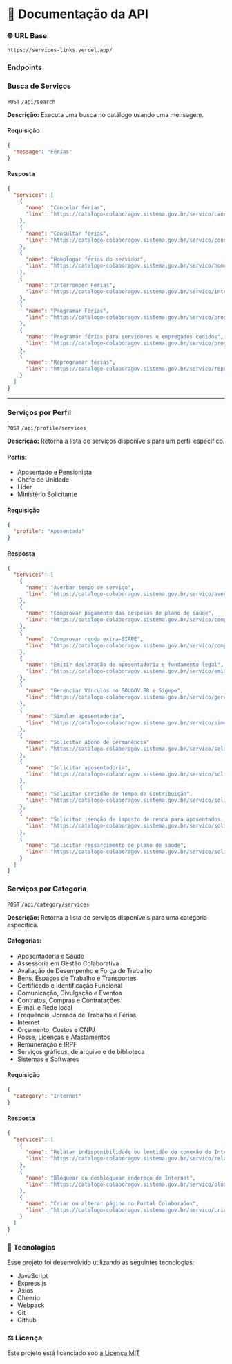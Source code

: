 # 📄 Documentação da API

### 🌐 URL Base  
`https://services-links.vercel.app/`

### Endpoints
### **Busca de Serviços**

`POST` `/api/search`

**Descrição:** Executa uma busca no catálogo usando uma mensagem.

#### **Requisição**

```json
{
  "message": "Férias"
}
```

#### **Resposta**

```json
{
  "services": [
    {
      "name": "Cancelar férias",
      "link": "https://catalogo-colaboragov.sistema.gov.br/servico/cancelar-ferias"
    },
    {
      "name": "Consultar férias",
      "link": "https://catalogo-colaboragov.sistema.gov.br/servico/consultar-ferias"
    },
    {
      "name": "Homologar férias do servidor",
      "link": "https://catalogo-colaboragov.sistema.gov.br/servico/homologar-ferias-do-servidor"
    },
    {
      "name": "Interromper Férias",
      "link": "https://catalogo-colaboragov.sistema.gov.br/servico/interromper-ferias"
    },
    {
      "name": "Programar Férias",
      "link": "https://catalogo-colaboragov.sistema.gov.br/servico/programar-ferias"
    },
    {
      "name": "Programar férias para servidores e empregados cedidos",
      "link": "https://catalogo-colaboragov.sistema.gov.br/servico/programar-ferias-para-servidores-e-empregados-cedidos"
    },
    {
      "name": "Reprogramar férias",
      "link": "https://catalogo-colaboragov.sistema.gov.br/servico/reprogramar-ferias"
    }
  ]
}
```

---

### **Serviços por Perfil**

`POST` `/api/profile/services`

**Descrição:** Retorna a lista de serviços disponíveis para um perfil específico.

#### **Perfis:**

- Aposentado e Pensionista
- Chefe de Unidade
- Líder
- Ministério Solicitante

#### Requisição

```json
{
  "profile": "Aposentado"
}
```

#### **Resposta**

```json
{
  "services": [
    {
      "name": "Averbar tempo de serviço",
      "link": "https://catalogo-colaboragov.sistema.gov.br/servico/averbar-tempo-de-servico"
    },
    {
      "name": "Comprovar pagamento das despesas de plano de saúde",
      "link": "https://catalogo-colaboragov.sistema.gov.br/servico/comprovar-pagamento-das-despesas-de-plano-de-saude"
    },
    {
      "name": "Comprovar renda extra-SIAPE",
      "link": "https://catalogo-colaboragov.sistema.gov.br/servico/comprovar-renda-extra-siape"
    },
    {
      "name": "Emitir declaração de aposentadoria e fundamento legal",
      "link": "https://catalogo-colaboragov.sistema.gov.br/servico/emitir-declaracao-de-aposentadoria-e-fundamento-legal"
    },
    {
      "name": "Gerenciar Vínculos no SOUGOV.BR e Sigepe",
      "link": "https://catalogo-colaboragov.sistema.gov.br/servico/gerenciar-vinculos-no-sougovbr-e-sigepe"
    },
    {
      "name": "Simular aposentadoria",
      "link": "https://catalogo-colaboragov.sistema.gov.br/servico/simular-aposentadoria"
    },
    {
      "name": "Solicitar abono de permanência",
      "link": "https://catalogo-colaboragov.sistema.gov.br/servico/solicitar-abono-de-permanencia"
    },
    {
      "name": "Solicitar aposentadoria",
      "link": "https://catalogo-colaboragov.sistema.gov.br/servico/solicitar-aposentadoria"
    },
    {
      "name": "Solicitar Certidão de Tempo de Contribuição",
      "link": "https://catalogo-colaboragov.sistema.gov.br/servico/solicitar-certidao-de-tempo-de-contribuicao"
    },
    {
      "name": "Solicitar isenção de imposto de renda para aposentados, pensionistas e anistiados pela DECIPEX",
      "link": "https://catalogo-colaboragov.sistema.gov.br/servico/solicitar-isencao-de-imposto-de-renda-para-aposentados-pensionistas-e-anistiados-pela-decipex"
    },
    {
      "name": "Solicitar ressarcimento de plano de saúde",
      "link": "https://catalogo-colaboragov.sistema.gov.br/servico/solicitar-ressarcimento-de-plano-de-saude"
    }
  ]
}
```



### **Serviços por Categoria**

`POST` `/api/category/services`

**Descrição:** Retorna a lista de serviços disponíveis para uma categoria específica.

#### **Categorias:**

- Aposentadoria e Saúde
- Assessoria em Gestão Colaborativa
- Avaliação de Desempenho e Força de Trabalho
- Bens, Espaços de Trabalho e Transportes
- Certificado e Identificação Funcional
- Comunicação, Divulgação e Eventos
- Contratos, Compras e Contratações
- E-mail e Rede local
- Frequência, Jornada de Trabalho e Férias
- Internet
- Orçamento, Custos e CNPJ
- Posse, Licenças e Afastamentos
- Remuneração e IRPF
- Serviços gráficos, de arquivo e de biblioteca
- Sistemas e Softwares

#### **Requisição**

```json
{
  "category": "Internet"
}
```

#### **Resposta**

```json
{
  "services": [
    {
      "name": "Relatar indisponibilidade ou lentidão de conexão de Internet",
      "link": "https://catalogo-colaboragov.sistema.gov.br/servico/relatar-indisponibilidade-ou-lentidao-de-conexao-de-internet"
    },
    {
      "name": "Bloquear ou desbloquear endereço de Internet",
      "link": "https://catalogo-colaboragov.sistema.gov.br/servico/bloquear-ou-desbloquear-endereco-de-internet"
    },
    {
      "name": "Criar ou alterar página no Portal ColaboraGov",
      "link": "https://catalogo-colaboragov.sistema.gov.br/servico/criar-ou-alterar-pagina-no-portal-colaboragov"
    }
  ]
}
```

### 🚀 Tecnologias

Esse projeto foi desenvolvido utilizando as seguintes tecnologias:

- JavaScript
- Express.js
- Axios
- Cheerio
- Webpack
- Git
- Github

### ⚖ Licença
<p> Este projeto está licenciado sob <a href="https://opensource.org/license/mit/" target="_blank">a Licença MIT</a> </p>
